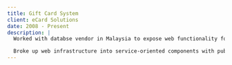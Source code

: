 ```yaml
---
title: Gift Card System
client: eCard Solutions
date: 2008 - Present
description: |
  Worked with databse vendor in Malaysia to expose web functionality for cardholders, merchants and program owners.

  Broke up web infrastructure into service-oriented components with public and private REST APIs
---
```

